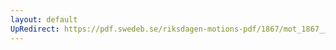 ```yaml
---
layout: default
UpRedirect: https://pdf.swedeb.se/riksdagen-motions-pdf/1867/mot_1867__ak__00152/mot_1867__ak__00152_001.pdf
---
```


